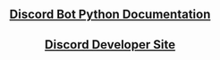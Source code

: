 <h2 align="center">
  <a href="https://discordpy.readthedocs.io/en/stable/">Discord Bot Python Documentation</a>
</h2>
<h2 align="center">
  <a href="https://discord.com/developers/docs/intro">Discord Developer Site</a>
</h2>
